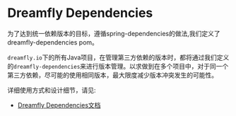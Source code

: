 # Dreamfly Dependencies

为了达到统一依赖版本的目标，遵循spring-dependencies的做法,我们定义了dreamfly-dependencies pom。

`dreamfly.io`下的所有Java项目，在管理第三方依赖的版本时，都将通过我们定义的`dreamfly-dependencies`来进行版本管理。以求做到在多个项目中，对于同一个第三方依赖，尽可能的使用相同版本，最大限度减少版本冲突发生的可能性。

详细使用方式和设计细节，请见:

- [Dreamfly Dependencies文档](https://docs.dreamfly.io/dreamfly-dependencies/)




